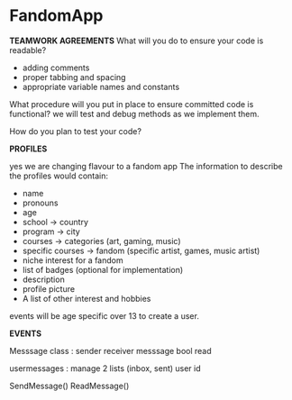 # FandomApp

**TEAMWORK AGREEMENTS**
What will you do to ensure your code is readable?
- adding comments
- proper tabbing and spacing 
- appropriate variable names and constants

What procedure will you put in place to ensure committed code is functional?
we will test and debug methods as we implement them.

How do you plan to test your code?


**PROFILES**

yes we are changing flavour to a fandom app 
The information to describe the profiles would contain:

- name
- pronouns
- age
- school -> country
- program -> city
- courses -> categories (art, gaming, music)
- specific courses -> fandom (specific artist, games, music artist)
- niche interest for a fandom
- list of badges (optional for implementation)
- description
- profile picture
- A list of other interest and hobbies

events will be age specific 
over 13 to create a user.

**EVENTS**

Messsage class :
sender 
receiver 
messsage
bool read

usermessages : manage 
2 lists<Message> (inbox, sent)
user id

SendMessage()
ReadMessage()
